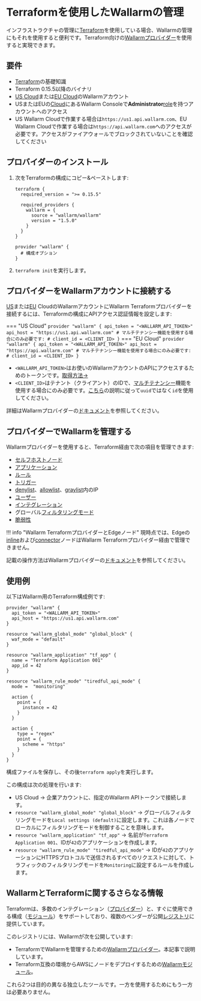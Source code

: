 # Terraformを使用したWallarmの管理

インフラストラクチャの管理に[Terraform](https://www.terraform.io/)を使用している場合、Wallarmの管理にもそれを使用すると便利です。Terraform向けの[Wallarmプロバイダー](https://registry.terraform.io/providers/wallarm/wallarm/latest/docs)を使用すると実現できます。

## 要件

* [Terraform](https://www.terraform.io/)の基礎知識
* Terraform 0.15.5以降のバイナリ
* [US Cloud](https://us1.my.wallarm.com/)または[EU Cloud](https://my.wallarm.com/)のWallarmアカウント
* USまたはEUの[Cloud](../../about-wallarm/overview.md#cloud)にあるWallarm Consoleで**Administrator**[role](../../user-guides/settings/users.md#user-roles)を持つアカウントへのアクセス
* US Wallarm Cloudで作業する場合は`https://us1.api.wallarm.com`、EU Wallarm Cloudで作業する場合は`https://api.wallarm.com`へのアクセスが必要です。アクセスがファイアウォールでブロックされていないことを確認してください

## プロバイダーのインストール

1. 次をTerraformの構成にコピー&ペーストします:

    ```
    terraform {
      required_version = ">= 0.15.5"

      required_providers {
        wallarm = {
          source = "wallarm/wallarm"
          version = "1.5.0"
        }
      }
    }

    provider "wallarm" {
      # 構成オプション
    }
    ```

1. `terraform init`を実行します。

## プロバイダーをWallarmアカウントに接続する

[US](https://us1.my.wallarm.com/signup)または[EU](https://my.wallarm.com/signup) CloudのWallarmアカウントにWallarm Terraformプロバイダーを接続するには、Terraformの構成にAPIアクセス認証情報を設定します:

=== "US Cloud"
    ```
    provider "wallarm" {
      api_token = "<WALLARM_API_TOKEN>"
      api_host = "https://us1.api.wallarm.com"
      # マルチテナンシー機能を使用する場合にのみ必要です:
      # client_id = <CLIENT_ID>
    }
    ```
=== "EU Cloud"
    ```
    provider "wallarm" {
      api_token = "<WALLARM_API_TOKEN>"
      api_host = "https://api.wallarm.com"
      # マルチテナンシー機能を使用する場合にのみ必要です:
      # client_id = <CLIENT_ID>
    }
    ```

* `<WALLARM_API_TOKEN>`はお使いのWallarmアカウントのAPIにアクセスするためのトークンです。[取得方法→](../../user-guides/settings/api-tokens.md)
* `<CLIENT_ID>`はテナント（クライアント）のIDで、[マルチテナンシー](../../installation/multi-tenant/overview.md)機能を使用する場合にのみ必要です。[こちら](../../installation/multi-tenant/configure-accounts.md#via-the-wallarm-api)の説明に従って`uuid`ではなく`id`を使用してください。

詳細はWallarmプロバイダーの[ドキュメント](https://registry.terraform.io/providers/wallarm/wallarm/latest/docs)を参照してください。

## プロバイダーでWallarmを管理する

Wallarmプロバイダーを使用すると、Terraform経由で次の項目を管理できます:

* [セルフホストノード](../../user-guides/nodes/nodes.md)
* [アプリケーション](../../user-guides/settings/applications.md)
* [ルール](../../user-guides/rules/rules.md)
* [トリガー](../../user-guides/triggers/triggers.md)
* [denylist](../../user-guides/ip-lists/overview.md)、[allowlist](../../user-guides/ip-lists/overview.md)、[graylist](../../user-guides/ip-lists/overview.md)内のIP
* [ユーザー](../../user-guides/settings/users.md)
* [インテグレーション](../../user-guides/settings/integrations/integrations-intro.md)
* グローバル[フィルタリングモード](../../admin-en/configure-wallarm-mode.md)
* [脆弱性](../../user-guides/vulnerabilities.md)

!!! info "Wallarm TerraformプロバイダーとEdgeノード"
    現時点では、Edgeの[inline](../../installation/security-edge/inline/overview.md)および[connector](../../installation/security-edge/se-connector.md)ノードはWallarm Terraformプロバイダー経由で管理できません。

記載の操作方法はWallarmプロバイダーの[ドキュメント](https://registry.terraform.io/providers/wallarm/wallarm/latest/docs)を参照してください。

## 使用例

以下はWallarm用のTerraform構成例です:

```
provider "wallarm" {
  api_token = "<WALLARM_API_TOKEN>"
  api_host = "https://us1.api.wallarm.com"
}

resource "wallarm_global_mode" "global_block" {
  waf_mode = "default"
}

resource "wallarm_application" "tf_app" {
  name = "Terraform Application 001"
  app_id = 42
}

resource "wallarm_rule_mode" "tiredful_api_mode" {
  mode =  "monitoring"

  action {
    point = {
      instance = 42
    }
  }

  action {
    type = "regex"
    point = {
      scheme = "https"
    }
  }
}
```

構成ファイルを保存し、その後`terraform apply`を実行します。

この構成は次の処理を行います:

* US Cloud → 企業アカウントに、指定のWallarm APIトークンで接続します。
* `resource "wallarm_global_mode" "global_block"` → グローバルフィルタリングモードを`Local settings (default)`に設定します。これは各ノードでローカルにフィルタリングモードを制御することを意味します。
* `resource "wallarm_application" "tf_app"` → 名前が`Terraform Application 001`、IDが`42`のアプリケーションを作成します。
* `resource "wallarm_rule_mode" "tiredful_api_mode"` → IDが`42`のアプリケーションにHTTPSプロトコルで送信されるすべてのリクエストに対して、トラフィックのフィルタリングモードを`Monitoring`に設定するルールを作成します。

## WallarmとTerraformに関するさらなる情報

Terraformは、多数のインテグレーション（[プロバイダー](https://www.terraform.io/language/providers)）と、すぐに使用できる構成（[モジュール](https://www.terraform.io/language/modules)）をサポートしており、複数のベンダーが公開[レジストリ](https://www.terraform.io/registry#navigating-the-registry)に提供しています。

このレジストリには、Wallarmが次を公開しています:

* TerraformでWallarmを管理するための[Wallarmプロバイダー](https://registry.terraform.io/providers/wallarm/wallarm/latest/docs)。本記事で説明しています。
* Terraform互換の環境からAWSにノードをデプロイするための[Wallarmモジュール](../../installation/cloud-platforms/aws/terraform-module/overview.md)。

これら2つは目的の異なる独立したツールです。一方を使用するためにもう一方は必要ありません。
